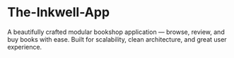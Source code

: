 # The-Inkwell-App
A beautifully crafted modular bookshop application — browse, review, and buy books with ease. Built for scalability, clean architecture, and great user experience.
